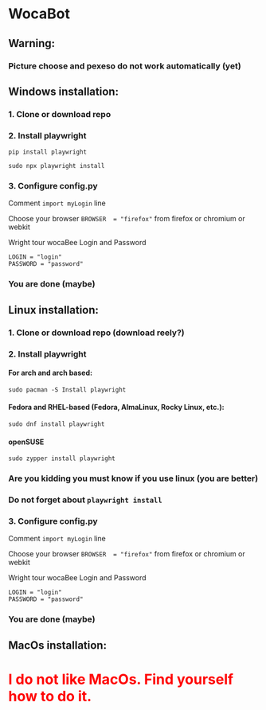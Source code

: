 # WocaBot
## Warning:
### Picture choose and pexeso do not work automatically (yet)
## Windows installation:
### 1. Clone or download repo
### 2. Install playwright
`pip install playwright`

`sudo npx playwright install`
### 3. Configure config.py
Comment `import myLogin` line

Choose your browser `BROWSER  = "firefox"` from firefox or chromium or webkit

Wright tour wocaBee Login and Password
```
LOGIN = "login"
PASSWORD = "password"
```
### You are done (maybe)

## Linux installation:
### 1. Clone or download repo (download reely?)
### 2. Install playwright
#### For arch and arch based:
`sudo pacman -S Install playwright`
#### Fedora and RHEL-based (Fedora, AlmaLinux, Rocky Linux, etc.):
`sudo dnf install playwright`
#### openSUSE
`sudo zypper install playwright`
### Are you kidding you must know if you use linux (you are better)
### Do not forget about `playwright install`
### 3. Configure config.py
Comment `import myLogin` line

Choose your browser `BROWSER  = "firefox"` from firefox or chromium or webkit

Wright tour wocaBee Login and Password
```
LOGIN = "login"
PASSWORD = "password"
```
### You are done (maybe)
## MacOs installation:
# <span style="color:red;"> I do not like MacOs. Find yourself how to do it.